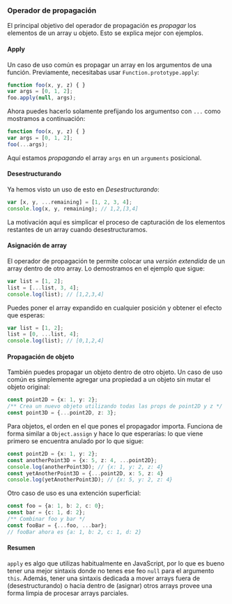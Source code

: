 ### Operador de propagación

El principal objetivo del operador de propagación es *propagar* los elementos de un array u objeto. Esto se explica mejor con ejemplos.

#### Apply
Un caso de uso común es propagar un array en los argumentos de una función. Previamente, necesitabas usar `Function.prototype.apply`:

```ts
function foo(x, y, z) { }
var args = [0, 1, 2];
foo.apply(null, args);
```

Ahora puedes hacerlo solamente prefijando los argumentso con `...` como mostramos a continuación: 

```ts
function foo(x, y, z) { }
var args = [0, 1, 2];
foo(...args);
```

Aquí estamos *propagando* el array `args` en un `arguments` posicional.

#### Desestructurando
Ya hemos visto un uso de esto en *Desestructurando*:

```ts
var [x, y, ...remaining] = [1, 2, 3, 4];
console.log(x, y, remaining); // 1,2,[3,4]
```
La motivación aquí es simplicar el proceso de capturación de los elementos restantes de un array cuando desestructuramos.

#### Asignación de array
El operador de propagación te permite colocar una *versión extendida* de un array dentro de otro array. Lo demostramos en el ejemplo que sigue:

```ts
var list = [1, 2];
list = [...list, 3, 4];
console.log(list); // [1,2,3,4]
```

Puedes poner el array expandido en cualquier posición y obtener el efecto que esperas:

```ts
var list = [1, 2];
list = [0, ...list, 4];
console.log(list); // [0,1,2,4]
```

#### Propagación de objeto
También puedes propagar un objeto dentro de otro objeto. Un caso de uso común es simplemente agregar una propiedad a un objeto sin mutar el objeto original:

```ts
const point2D = {x: 1, y: 2};
/** Crea un nuevo objeto utilizando todas las props de point2D y z */
const point3D = {...point2D, z: 3};
```

Para objetos, el orden en el que pones el propagador importa. Funciona de forma similar a `Object.assign` y hace lo que esperarías: lo que viene primero se encuentra anulado por lo que sigue:

```ts
const point2D = {x: 1, y: 2};
const anotherPoint3D = {x: 5, z: 4, ...point2D};
console.log(anotherPoint3D); // {x: 1, y: 2, z: 4}
const yetAnotherPoint3D = {...point2D, x: 5, z: 4}
console.log(yetAnotherPoint3D); // {x: 5, y: 2, z: 4}
```

Otro caso de uso es una extención superficial:

```ts
const foo = {a: 1, b: 2, c: 0};
const bar = {c: 1, d: 2};
/** Combinar foo y bar */
const fooBar = {...foo, ...bar};
// fooBar ahora es {a: 1, b: 2, c: 1, d: 2}
```

#### Resumen
`apply` es algo que utilizas habitualmente en JavaScript, por lo que es bueno tener una mejor sintaxis donde no tenes ese feo `null` para el argumento `this`. Además, tener una sintaxis dedicada a mover arrays fuera de (desestructurando) o hacia dentro de (asignar) otros arrays provee una forma limpia de procesar arrays parciales.


[](https://github.com/Microsoft/TypeScript/pull/1931)

